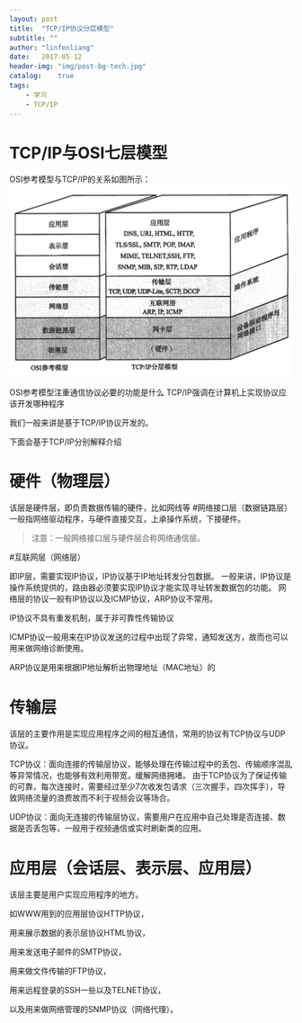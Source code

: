 ```yaml
---
layout: post
title:  "TCP/IP协议分层模型"
subtitle: ""
author: "linfenliang"
date:   2017-05-12
header-img: "img/post-bg-tech.jpg"
catalog:    true
tags:
    - 学习
    - TCP/IP
---
```


# TCP/IP与OSI七层模型

OSI参考模型与TCP/IP的关系如图所示：
![OSI参考模型与TCP/IP的关系](/img/post-images/2017-05-12/osi-tcpip_relation_170512.jpeg)

OSI参考模型注重通信协议必要的功能是什么
TCP/IP强调在计算机上实现协议应该开发哪种程序

我们一般来讲是基于TCP/IP协议开发的。

下面会基于TCP/IP分别解释介绍

# 硬件（物理层）

该层是硬件层，即负责数据传输的硬件，比如网线等
#网络接口层（数据链路层）
一般指网络驱动程序，与硬件直接交互，上承操作系统，下接硬件。
> 注意：一般网络接口层与硬件层合称网络通信层。

#互联网层（网络层）

即IP层，需要实现IP协议，IP协议基于IP地址转发分包数据。
一般来讲，IP协议是操作系统提供的，路由器必须要实现IP协议才能实现寻址转发数据包的功能。
网络层的协议一般有IP协议以及ICMP协议，ARP协议不常用。

IP协议不具有重发机制，属于非可靠性传输协议

ICMP协议一般用来在IP协议发送的过程中出现了异常，通知发送方，故而也可以用来做网络诊断使用。

ARP协议是用来根据IP地址解析出物理地址（MAC地址）的

# 传输层
该层的主要作用是实现应用程序之间的相互通信，常用的协议有TCP协议与UDP协议。

TCP协议：面向连接的传输层协议，能够处理在传输过程中的丢包、传输顺序混乱等异常情况，也能够有效利用带宽，缓解网络拥堵。
由于TCP协议为了保证传输的可靠，每次连接时，需要经过至少7次收发包请求（三次握手，四次挥手），导致网络流量的浪费故而不利于视频会议等场合。

UDP协议：面向无连接的传输层协议，需要用户在应用中自己处理是否连接、数据是否丢包等，一般用于视频通信或实时刷新类的应用。
# 应用层（会话层、表示层、应用层）

该层主要是用户实现应用程序的地方。

如WWW用到的应用层协议HTTP协议，

用来展示数据的表示层协议HTML协议，

用来发送电子邮件的SMTP协议，

用来做文件传输的FTP协议，

用来远程登录的SSH一些以及TELNET协议，

以及用来做网络管理的SNMP协议（网络代理）。

